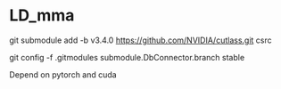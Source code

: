 # LD_mma

git submodule add -b v3.4.0 https://github.com/NVIDIA/cutlass.git csrc 

git config -f .gitmodules submodule.DbConnector.branch stable

Depend on pytorch and cuda
